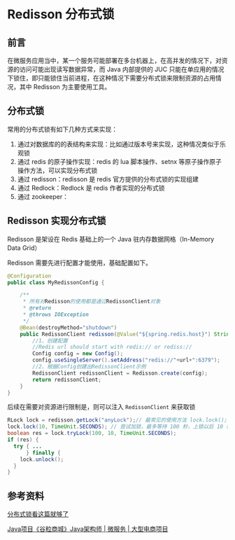 # Redisson 分布式锁


## 前言

在微服务应用当中，某一个服务可能部署在多台机器上，在高并发的情况下，对资源的访问可能出现读写数据异常，而 Java 内部提供的 JUC 只能在单应用的情况下锁住，即只能锁住当前进程，在这种情况下需要分布式锁来限制资源的占用情况，其中 Redisson 为主要使用工具。

## 分布式锁

常用的分布式锁有如下几种方式来实现：

1. 通过对数据库的的表结构来实现：比如通过版本号来实现，这种情况类似于乐观锁
2. 通过 redis 的原子操作实现：redis 的 lua 脚本操作、setnx 等原子操作原子操作方法，可以实现分布式锁
3. 通过 redisson：redisson 是 redis 官方提供的分布式锁的实现组建
4. 通过 Redlock：Redlock 是 redis 作者实现的分布式锁
5. 通过 zookeeper：

## Redisson 实现分布式锁

Redisson 是架设在 Redis 基础上的一个 Java 驻内存数据网格（In-Memory Data Grid）

Redisson 需要先进行配置才能使用，基础配置如下。

```java
@Configuration
public class MyRedissonConfig {

    /**
     * 所有对Redisson的使用都是通过RedissonClient对象
     * @return
     * @throws IOException
     */
    @Bean(destroyMethod="shutdown")
    public RedissonClient redisson(@Value("${spring.redis.host}") String url) throws IOException {
        //1、创建配置
        //Redis url should start with redis:// or rediss://
        Config config = new Config();
        config.useSingleServer().setAddress("redis://"+url+":6379");
        //2、根据Config创建出RedissonClient示例
        RedissonClient redissonClient = Redisson.create(config);
        return redissonClient;
    }
}
```

后续在需要对资源进行限制是，则可以注入 `RedissonClient` 来获取锁

```java
RLock lock = redisson.getLock("anyLock");// 最常见的使用方法 lock.lock(); // 加锁以后 10 秒钟自动解锁// 无需调用 unlock 方法手动解锁 
lock.lock(10, TimeUnit.SECONDS); // 尝试加锁，最多等待 100 秒，上锁以后 10 秒自动解锁 
boolean res = lock.tryLock(100, 10, TimeUnit.SECONDS); 
if (res) {
  try { ...
      } finally {
    lock.unlock();
  }
}
```

## 参考资料

[分布式锁看这篇就够了](https://zhuanlan.zhihu.com/p/42056183)

[Java项目《谷粒商城》Java架构师 | 微服务 | 大型电商项目](https://www.bilibili.com/video/BV1np4y1C7Yf?p=1&vd_source=b6eb6fd64ed675d7acddef5b0467fac9)


